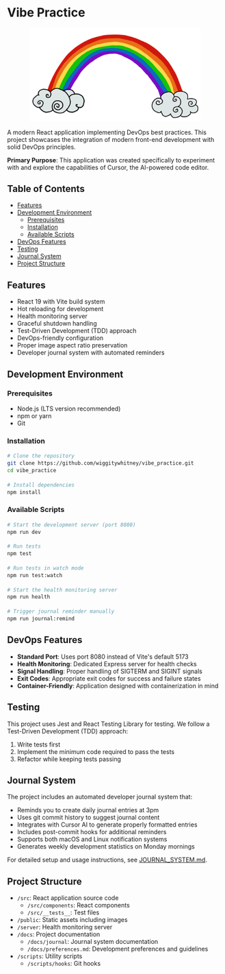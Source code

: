 # Vibe Practice

<div align="center">
  <img src="public/Rainbow.png" alt="Rainbow" width="400" style="max-width: 100%; height: auto;"/>
</div>

A modern React application implementing DevOps best practices. This project showcases the integration of modern front-end development with solid DevOps principles.

**Primary Purpose**: This application was created specifically to experiment with and explore the capabilities of Cursor, the AI-powered code editor.

## Table of Contents
- [Features](#features)
- [Development Environment](#development-environment)
  - [Prerequisites](#prerequisites)
  - [Installation](#installation)
  - [Available Scripts](#available-scripts)
- [DevOps Features](#devops-features)
- [Testing](#testing)
- [Journal System](#journal-system)
- [Project Structure](#project-structure)

## Features

- React 19 with Vite build system
- Hot reloading for development
- Health monitoring server
- Graceful shutdown handling
- Test-Driven Development (TDD) approach
- DevOps-friendly configuration
- Proper image aspect ratio preservation
- Developer journal system with automated reminders

## Development Environment

### Prerequisites

- Node.js (LTS version recommended)
- npm or yarn
- Git

### Installation

```bash
# Clone the repository
git clone https://github.com/wiggitywhitney/vibe_practice.git
cd vibe_practice

# Install dependencies
npm install
```

### Available Scripts

```bash
# Start the development server (port 8080)
npm run dev

# Run tests
npm test

# Run tests in watch mode
npm run test:watch

# Start the health monitoring server
npm run health

# Trigger journal reminder manually
npm run journal:remind
```

## DevOps Features

- **Standard Port**: Uses port 8080 instead of Vite's default 5173
- **Health Monitoring**: Dedicated Express server for health checks
- **Signal Handling**: Proper handling of SIGTERM and SIGINT signals
- **Exit Codes**: Appropriate exit codes for success and failure states
- **Container-Friendly**: Application designed with containerization in mind

## Testing

This project uses Jest and React Testing Library for testing. We follow a Test-Driven Development (TDD) approach:

1. Write tests first
2. Implement the minimum code required to pass the tests
3. Refactor while keeping tests passing

## Journal System

The project includes an automated developer journal system that:

- Reminds you to create daily journal entries at 3pm
- Uses git commit history to suggest journal content
- Integrates with Cursor AI to generate properly formatted entries
- Includes post-commit hooks for additional reminders
- Supports both macOS and Linux notification systems
- Generates weekly development statistics on Monday mornings

For detailed setup and usage instructions, see [JOURNAL_SYSTEM.md](./docs/journal/JOURNAL_SYSTEM.md).

## Project Structure

- `/src`: React application source code
  - `/src/components`: React components
  - `/src/__tests__`: Test files
- `/public`: Static assets including images
- `/server`: Health monitoring server
- `/docs`: Project documentation
  - `/docs/journal`: Journal system documentation
  - `/docs/preferences.md`: Development preferences and guidelines
- `/scripts`: Utility scripts
  - `/scripts/hooks`: Git hooks
